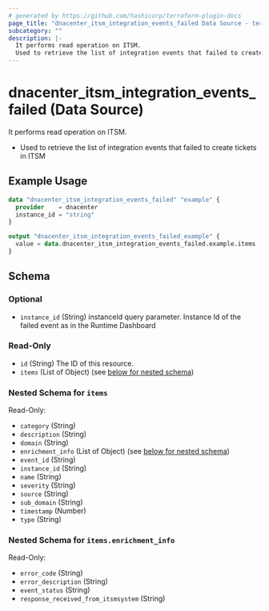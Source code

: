 ```yaml
---
# generated by https://github.com/hashicorp/terraform-plugin-docs
page_title: "dnacenter_itsm_integration_events_failed Data Source - terraform-provider-dnacenter"
subcategory: ""
description: |-
  It performs read operation on ITSM.
  Used to retrieve the list of integration events that failed to create tickets in ITSM
---
```


# dnacenter_itsm_integration_events_failed (Data Source)

It performs read operation on ITSM.

- Used to retrieve the list of integration events that failed to create tickets in ITSM

## Example Usage

```terraform
data "dnacenter_itsm_integration_events_failed" "example" {
  provider    = dnacenter
  instance_id = "string"
}

output "dnacenter_itsm_integration_events_failed_example" {
  value = data.dnacenter_itsm_integration_events_failed.example.items
}
```

<!-- schema generated by tfplugindocs -->
## Schema

### Optional

- `instance_id` (String) instanceId query parameter. Instance Id of the failed event as in the Runtime Dashboard

### Read-Only

- `id` (String) The ID of this resource.
- `items` (List of Object) (see [below for nested schema](#nestedatt--items))

<a id="nestedatt--items"></a>
### Nested Schema for `items`

Read-Only:

- `category` (String)
- `description` (String)
- `domain` (String)
- `enrichment_info` (List of Object) (see [below for nested schema](#nestedobjatt--items--enrichment_info))
- `event_id` (String)
- `instance_id` (String)
- `name` (String)
- `severity` (String)
- `source` (String)
- `sub_domain` (String)
- `timestamp` (Number)
- `type` (String)

<a id="nestedobjatt--items--enrichment_info"></a>
### Nested Schema for `items.enrichment_info`

Read-Only:

- `error_code` (String)
- `error_description` (String)
- `event_status` (String)
- `response_received_from_itsmsystem` (String)

